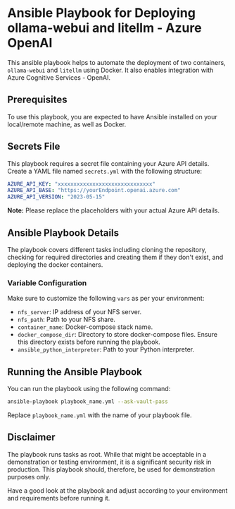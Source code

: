 # Ansible Playbook for Deploying ollama-webui and litellm - Azure OpenAI

This ansible playbook helps to automate the deployment of two containers, `ollama-webui` and `litellm` using Docker. It also enables integration with Azure Cognitive Services - OpenAI.

## Prerequisites
To use this playbook, you are expected to have Ansible installed on your local/remote machine, as well as Docker.

## Secrets File
This playbook requires a secret file containing your Azure API details. Create a YAML file named `secrets.yml` with the following structure:

```yml
AZURE_API_KEY: "xxxxxxxxxxxxxxxxxxxxxxxxxxxxxx"
AZURE_API_BASE: "https://yourEndpoint.openai.azure.com"
AZURE_API_VERSION: "2023-05-15"
```
**Note:** Please replace the placeholders with your actual Azure API details.

## Ansible Playbook Details
The playbook covers different tasks including cloning the repository, checking for required directories and creating them if they don't exist, and deploying the docker containers.

### Variable Configuration
Make sure to customize the following `vars` as per your environment:

- `nfs_server`: IP address of your NFS server.
- `nfs_path`: Path to your NFS share.
- `container_name`: Docker-compose stack name.
- `docker_compose_dir`: Directory to store docker-compose files. Ensure this directory exists before running the playbook.
- `ansible_python_interpreter`: Path to your Python interpreter.

## Running the Ansible Playbook
You can run the playbook using the following command:

```bash
ansible-playbook playbook_name.yml --ask-vault-pass
```
Replace `playbook_name.yml` with the name of your playbook file.

## Disclaimer
The playbook runs tasks as root. While that might be acceptable in a demonstration or testing environment, it is a significant security risk in production. This playbook should, therefore, be used for demonstration purposes only.

Have a good look at the playbook and adjust according to your environment and requirements before running it.
